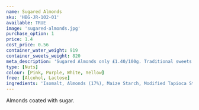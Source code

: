 ```yaml
---
name: Sugared Almonds
sku: 'HBG-JR-102-01'
available: TRUE
image: 'sugared-almonds.jpg'
purchase_option: 1
price: 1.4
cost_price: 0.56
container_water_weight: 919
container_sweets_weight: 820
meta_description: 'Sugared Almonds only £1.40/100g. Traditional sweets and more at Humbugs Confectionery Store. Specialists in satisfying your sweet tooth!'
type: [Nuts]
colour: [Pink, Purple, White, Yellow]
free: [Alcohol, Lactose]
ingredients: 'Isomalt, Almonds (17%), Maize Starch, Modified Tapioca Starch, Colours: E120, E132, E160A'
---
```

Almonds coated with sugar.